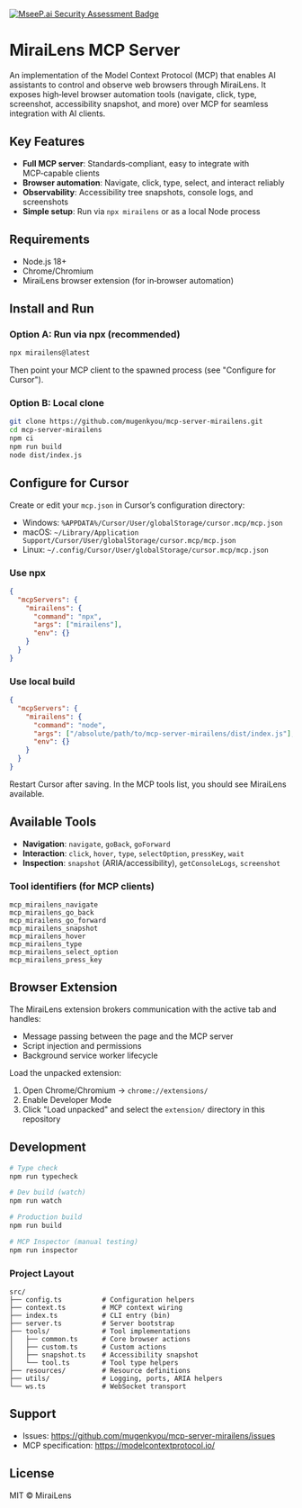 [![MseeP.ai Security Assessment Badge](https://mseep.net/pr/mugenkyou-mcp-server-mirailens-badge.png)](https://mseep.ai/app/mugenkyou-mcp-server-mirailens)

# MiraiLens MCP Server

An implementation of the Model Context Protocol (MCP) that enables AI assistants to control and observe web browsers through MiraiLens. It exposes high‑level browser automation tools (navigate, click, type, screenshot, accessibility snapshot, and more) over MCP for seamless integration with AI clients.

## Key Features

- **Full MCP server**: Standards‑compliant, easy to integrate with MCP‑capable clients
- **Browser automation**: Navigate, click, type, select, and interact reliably
- **Observability**: Accessibility tree snapshots, console logs, and screenshots
- **Simple setup**: Run via `npx mirailens` or as a local Node process

## Requirements

- Node.js 18+
- Chrome/Chromium
- MiraiLens browser extension (for in‑browser automation)

## Install and Run

### Option A: Run via npx (recommended)
```bash
npx mirailens@latest
```

Then point your MCP client to the spawned process (see "Configure for Cursor").

### Option B: Local clone
```bash
git clone https://github.com/mugenkyou/mcp-server-mirailens.git
cd mcp-server-mirailens
npm ci
npm run build
node dist/index.js
```

## Configure for Cursor

Create or edit your `mcp.json` in Cursor’s configuration directory:

- Windows: `%APPDATA%/Cursor/User/globalStorage/cursor.mcp/mcp.json`
- macOS: `~/Library/Application Support/Cursor/User/globalStorage/cursor.mcp/mcp.json`
- Linux: `~/.config/Cursor/User/globalStorage/cursor.mcp/mcp.json`

### Use npx
```json
{
  "mcpServers": {
    "mirailens": {
      "command": "npx",
      "args": ["mirailens"],
      "env": {}
    }
  }
}
```

### Use local build
```json
{
  "mcpServers": {
    "mirailens": {
      "command": "node",
      "args": ["/absolute/path/to/mcp-server-mirailens/dist/index.js"],
      "env": {}
    }
  }
}
```

Restart Cursor after saving. In the MCP tools list, you should see MiraiLens available.

## Available Tools

- **Navigation**: `navigate`, `goBack`, `goForward`
- **Interaction**: `click`, `hover`, `type`, `selectOption`, `pressKey`, `wait`
- **Inspection**: `snapshot` (ARIA/accessibility), `getConsoleLogs`, `screenshot`

### Tool identifiers (for MCP clients)

```text
mcp_mirailens_navigate
mcp_mirailens_go_back
mcp_mirailens_go_forward
mcp_mirailens_snapshot
mcp_mirailens_hover
mcp_mirailens_type
mcp_mirailens_select_option
mcp_mirailens_press_key
```

## Browser Extension

The MiraiLens extension brokers communication with the active tab and handles:

- Message passing between the page and the MCP server
- Script injection and permissions
- Background service worker lifecycle

Load the unpacked extension:

1. Open Chrome/Chromium → `chrome://extensions/`
2. Enable Developer Mode
3. Click "Load unpacked" and select the `extension/` directory in this repository

## Development

```bash
# Type check
npm run typecheck

# Dev build (watch)
npm run watch

# Production build
npm run build

# MCP Inspector (manual testing)
npm run inspector
```

### Project Layout

```
src/
├── config.ts          # Configuration helpers
├── context.ts         # MCP context wiring
├── index.ts           # CLI entry (bin)
├── server.ts          # Server bootstrap
├── tools/             # Tool implementations
│   ├── common.ts      # Core browser actions
│   ├── custom.ts      # Custom actions
│   ├── snapshot.ts    # Accessibility snapshot
│   └── tool.ts        # Tool type helpers
├── resources/         # Resource definitions
├── utils/             # Logging, ports, ARIA helpers
└── ws.ts              # WebSocket transport
```



## Support

- Issues: https://github.com/mugenkyou/mcp-server-mirailens/issues
- MCP specification: https://modelcontextprotocol.io/

## License

MIT © MiraiLens
